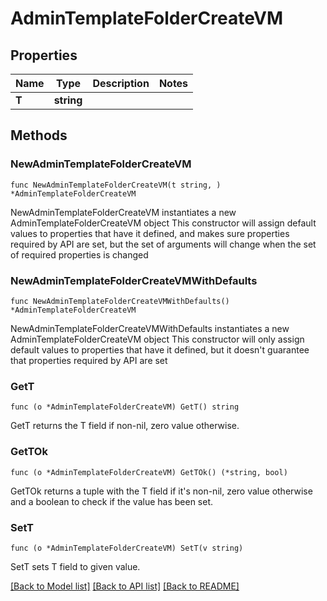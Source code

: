 # AdminTemplateFolderCreateVM

## Properties

Name | Type | Description | Notes
------------ | ------------- | ------------- | -------------
**T** | **string** |  | 

## Methods

### NewAdminTemplateFolderCreateVM

`func NewAdminTemplateFolderCreateVM(t string, ) *AdminTemplateFolderCreateVM`

NewAdminTemplateFolderCreateVM instantiates a new AdminTemplateFolderCreateVM object
This constructor will assign default values to properties that have it defined,
and makes sure properties required by API are set, but the set of arguments
will change when the set of required properties is changed

### NewAdminTemplateFolderCreateVMWithDefaults

`func NewAdminTemplateFolderCreateVMWithDefaults() *AdminTemplateFolderCreateVM`

NewAdminTemplateFolderCreateVMWithDefaults instantiates a new AdminTemplateFolderCreateVM object
This constructor will only assign default values to properties that have it defined,
but it doesn't guarantee that properties required by API are set

### GetT

`func (o *AdminTemplateFolderCreateVM) GetT() string`

GetT returns the T field if non-nil, zero value otherwise.

### GetTOk

`func (o *AdminTemplateFolderCreateVM) GetTOk() (*string, bool)`

GetTOk returns a tuple with the T field if it's non-nil, zero value otherwise
and a boolean to check if the value has been set.

### SetT

`func (o *AdminTemplateFolderCreateVM) SetT(v string)`

SetT sets T field to given value.



[[Back to Model list]](../README.md#documentation-for-models) [[Back to API list]](../README.md#documentation-for-api-endpoints) [[Back to README]](../README.md)


